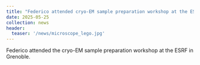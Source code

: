 ```yaml
---
title: "Federico attended cryo-EM sample preparation workshop at the ESRF"
date: 2025-05-25
collection: news
header:
  teaser: '/news/microscope_lego.jpg'
---
```


Federico attended the cryo-EM sample preparation workshop at the ESRF in Grenoble.